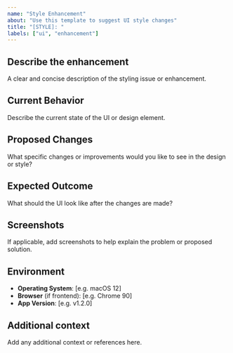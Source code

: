 ```yaml
---
name: "Style Enhancement"
about: "Use this template to suggest UI style changes"
title: "[STYLE]: "
labels: ["ui", "enhancement"]
---
```


## Describe the enhancement

A clear and concise description of the styling issue or enhancement.

## Current Behavior

Describe the current state of the UI or design element.

## Proposed Changes

What specific changes or improvements would you like to see in the design or style?

## Expected Outcome

What should the UI look like after the changes are made?

## Screenshots

If applicable, add screenshots to help explain the problem or proposed solution.

## Environment

- **Operating System**: [e.g. macOS 12]
- **Browser** (if frontend): [e.g. Chrome 90]
- **App Version**: [e.g. v1.2.0]

## Additional context

Add any additional context or references here.

